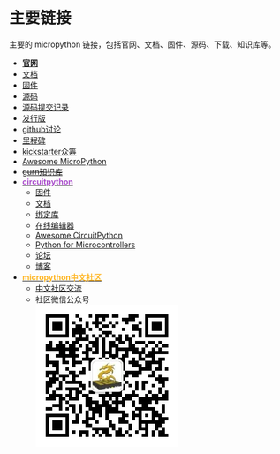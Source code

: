 # 主要链接

主要的 micropython 链接，包括官网、文档、固件、源码、下载、知识库等。

- [**官网**](http://micropython.org/)
- [文档](http://docs.micropython.org/en/latest/)
- [固件](https://micropython.org/download/)
- [源码](https://github.com/micropython/micropython)
- [源码提交记录](https://github.com/micropython/micropython/commits/master)
- [发行版](https://github.com/micropython/micropython/releases)
- [github讨论](https://github.com/orgs/micropython/discussions)
- [里程碑](https://github.com/micropython/micropython/milestones)
- [kickstarter众筹](https://www.kickstarter.com/projects/214379695/micro-python-python-for-microcontrollers)
- [Awesome MicroPython](https://awesome-micropython.com/)
- [~~gurn知识库~~](https://gurubase.io/g/micropython)
- [<span style="color: #ab50cc;">**circuitpython**</span>](http://circuitpython.org/)
    - [固件](https://circuitpython.org/downloads)
    - [文档](https://docs.circuitpython.org/en/latest/README.html)
    - [绑定库](https://circuitpython.org/libraries)
    - [在线编辑器](https://code.circuitpython.org/)
    - [Awesome CircuitPython](https://circuitpython.org/awesome)
    - [Python for Microcontrollers](https://www.adafruitdaily.com/category/circuitpython)
    - [论坛](https://forums.adafruit.com/index.php)
    - [博客](https://blog.adafruit.com/)
- [**<span style="color: #ffb522;">micropython中文社区</span>**](https://www.micropython.org.cn/)
    - [中文社区交流](https://github.com/shaoziyang/micropython-chinese-resources/discussions)
    - 社区微信公众号  
    ![](wxgzh.webp)

